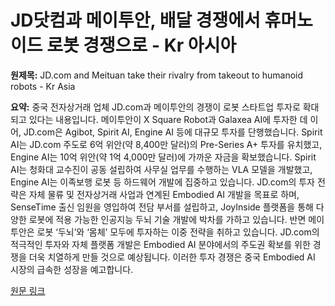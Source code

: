 # JD닷컴과 메이투안, 배달 경쟁에서 휴머노이드 로봇 경쟁으로 - Kr 아시아

**원제목:** JD.com and Meituan take their rivalry from takeout to humanoid robots - Kr Asia

**요약:** 중국 전자상거래 업체 JD.com과 메이투안의 경쟁이 로봇 스타트업 투자로 확대되고 있다는 내용입니다. 메이투안이 X Square Robot과 Galaxea AI에 투자한 데 이어, JD.com은 Agibot, Spirit AI, Engine AI 등에 대규모 투자를 단행했습니다.  Spirit AI는  JD.com 주도로 6억 위안(약 8,400만 달러)의 Pre-Series A+ 투자를 유치했고,  Engine AI는  10억 위안(약 1억 4,000만 달러)에 가까운 자금을 확보했습니다. Spirit AI는 청화대 교수진이 공동 설립하여 사무실 업무를 수행하는 VLA 모델을 개발했고, Engine AI는 이족보행 로봇 등 하드웨어 개발에 집중하고 있습니다.  JD.com의 투자 전략은 자체 물류 및 전자상거래 사업과 연계된  Embodied AI 개발을 목표로 하며,  SenseTime 출신 임원을 영입하여 전담 부서를 설립하고,  JoyInside 플랫폼을 통해 다양한 로봇에 적용 가능한 인공지능 두뇌 기술 개발에 박차를 가하고 있습니다.  반면 메이투안은 로봇 ‘두뇌’와 ‘몸체’ 모두에 투자하는 이중 전략을 취하고 있습니다.  JD.com의 적극적인 투자와 자체 플랫폼 개발은  Embodied AI 분야에서의 주도권 확보를 위한 경쟁을 더욱 치열하게 만들 것으로 예상됩니다.  이러한 투자 경쟁은 중국 Embodied AI 시장의 급속한 성장을 예고합니다.

[원문 링크](https://kr-asia.com/jd-com-and-meituan-take-their-rivalry-from-takeout-to-humanoid-robots)
